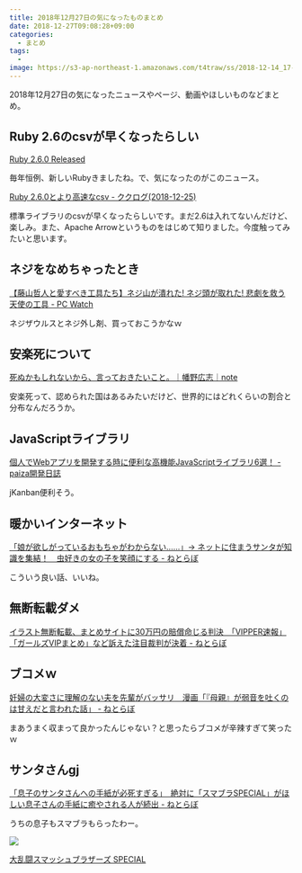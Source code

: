 ```yaml
---
title: 2018年12月27日の気になったものまとめ
date: 2018-12-27T09:08:28+09:00
categories:
  - まとめ
tags:
  - 
image: https://s3-ap-northeast-1.amazonaws.com/t4traw/ss/2018-12-14_17-12-35.png
---
```

2018年12月27日の気になったニュースやページ、動画やほしいものなどまとめ。

<!--more-->

## Ruby 2.6のcsvが早くなったらしい

[Ruby 2.6.0 Released](https://www.ruby-lang.org/ja/news/2018/12/25/ruby-2-6-0-released/)

毎年恒例、新しいRubyきましたね。で、気になったのがこのニュース。

[Ruby 2.6.0とより高速なcsv - ククログ(2018-12-25)](https://www.clear-code.com/blog/2018/12/25.html)

標準ライブラリのcsvが早くなったらしいです。まだ2.6は入れてないんだけど、楽しみ。また、Apache Arrowというものをはじめて知りました。今度触ってみたいと思います。

## ネジをなめちゃったとき

[【藤山哲人と愛すべき工具たち】ネジ山が潰れた! ネジ頭が取れた! 悲劇を救う天使の工具 - PC Watch](https://pc.watch.impress.co.jp/docs/column/tool/1160106.html)

ネジザウルスとネジ外し剤、買っておこうかなｗ

## 安楽死について

[死ぬかもしれないから、言っておきたいこと。｜幡野広志｜note](https://note.mu/hatanohiroshi/n/n36835ac59e11)

安楽死って、認められた国はあるみたいだけど、世界的にはどれくらいの割合と分布なんだろうか。

## JavaScriptライブラリ

[個人でWebアプリを開発する時に便利な高機能JavaScriptライブラリ6選！ - paiza開発日誌](https://paiza.hatenablog.com/entry/2018/12/26/%E5%80%8B%E4%BA%BA%E3%81%A7Web%E3%82%A2%E3%83%97%E3%83%AA%E3%82%92%E9%96%8B%E7%99%BA%E3%81%99%E3%82%8B%E6%99%82%E3%81%AB%E4%BE%BF%E5%88%A9%E3%81%AA%E9%AB%98%E6%A9%9F%E8%83%BDJavaScript%E3%83%A9%E3%82%A4)

jKanban便利そう。

## 暖かいインターネット

[「娘が欲しがっているおもちゃがわからない……」→ ネットに住まうサンタが知識を集結！　虫好きの女の子を笑顔にする - ねとらぼ](http://nlab.itmedia.co.jp/nl/articles/1812/25/news118.html)

こういう良い話、いいね。

## 無断転載ダメ

[イラスト無断転載、まとめサイトに30万円の賠償命じる判決　「VIPPER速報」「ガールズVIPまとめ」など訴えた注目裁判が決着 - ねとらぼ](http://nlab.itmedia.co.jp/nl/articles/1807/27/news114.html)

## ブコメｗ

[妊婦の大変さに理解のない夫を先輩がバッサリ　漫画「『母親』が弱音を吐くのは甘えだと言われた話」 - ねとらぼ](http://nlab.itmedia.co.jp/nl/articles/1806/20/news078.html)

まあうまく収まって良かったんじゃない？と思ったらブコメが辛辣すぎて笑ったｗ

## サンタさんgj

[「息子のサンタさんへの手紙が必死すぎる」　絶対に「スマブラSPECIAL」がほしい息子さんの手紙に癒やされる人が続出 - ねとらぼ](http://nlab.itmedia.co.jp/nl/articles/1812/25/news127.html)

うちの息子もスマブラもらったわー。

<div class="amazfy">
<a href="https://www.amazon.co.jp/dp/B07FDW61HX?tag=t4traw-22">
<img src="https://ws-fe.amazon-adsystem.com/widgets/q?_encoding=UTF8&ASIN=B07FDW61HX&Format=_SL250_&ID=AsinImage&MarketPlace=JP&ServiceVersion=20070822&WS=1&tag=t4traw-22&language=ja_JP">
<p>大乱闘スマッシュブラザーズ SPECIAL</p>
</a>
</div>